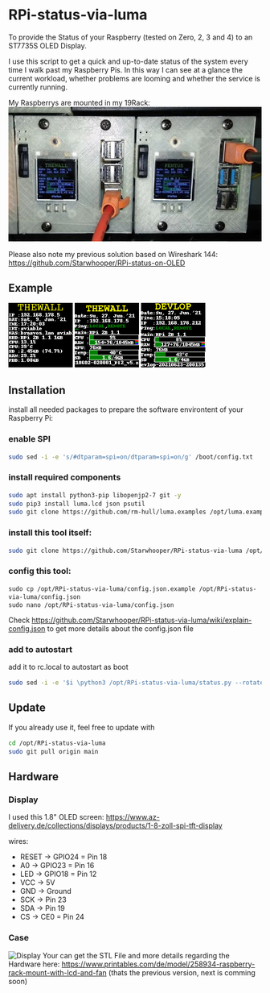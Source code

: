 # RPi-status-via-luma #

To provide the Status of your Raspberry (tested on Zero, 2, 3 and 4) to an ST7735S OLED Display.

I use this script to get a quick and up-to-date status of the system every time I walk past my Raspberry Pis.
In this way I can see at a glance the current workload, whether problems are looming and whether the service is currently running.

My Raspberrys are mounted in my 19Rack:
![Raspberry Pis im Rack](https://github.com/Starwhooper/RPi-status-on-OLED/blob/main/examples/raspberrysinrack.jpg)

Please also note my previous solution based on Wireshark 144: https://github.com/Starwhooper/RPi-status-on-OLED
## Example ##

![Display](https://github.com/Starwhooper/RPi-status-on-OLED/blob/main/examples/before_2020-09.png)
![Display](https://github.com/Starwhooper/RPi-status-on-OLED/blob/main/examples/before_2021-06.png)
![Display](https://github.com/Starwhooper/RPi-status-on-OLED/blob/main/examples/newest.png)

## Installation ##
install all needed packages to prepare the software environtent of your Raspberry Pi:

### enable SPI
```bash
sudo sed -i -e 's/#dtparam=spi=on/dtparam=spi=on/g' /boot/config.txt
```

### install required components
```bash
sudo apt install python3-pip libopenjp2-7 git -y
sudo pip3 install luma.lcd json psutil
sudo git clone https://github.com/rm-hull/luma.examples /opt/luma.examples
```

### install this tool itself:
```bash
sudo git clone https://github.com/Starwhooper/RPi-status-via-luma /opt/RPi-status-via-luma
```

### config this tool:
```
sudo cp /opt/RPi-status-via-luma/config.json.example /opt/RPi-status-via-luma/config.json
sudo nano /opt/RPi-status-via-luma/config.json
```
Check https://github.com/Starwhooper/RPi-status-via-luma/wiki/explain-config.json to get more details about the config.json file

### add to autostart ###
add it to rc.local to autostart as boot
```bash
sudo sed -i -e '$i \python3 /opt/RPi-status-via-luma/status.py --rotate 3 --config /opt/luma.examples/conf/st7735.conf &\n' /etc/rc.local
```

## Update ##
If you already use it, feel free to update with
```bash
cd /opt/RPi-status-via-luma
sudo git pull origin main
```

## Hardware ##
### Display ###
I used this 1.8" OLED screen: https://www.az-delivery.de/collections/displays/products/1-8-zoll-spi-tft-display

wires:
* RESET -> GPIO24 = Pin 18
* A0    -> GPIO23 = Pin 16
* LED   -> GPIO18 = Pin 12
* VCC   -> 5V
* GND   -> Ground
* SCK   -> Pin 23
* SDA   -> Pin 19
* CS    -> CE0 = Pin 24

### Case ###
![Display](https://cdn.thingiverse.com/assets/b8/cf/98/25/7c/featured_preview_RPiRack_with_lcd_and_fan.png)
Your can get the STL File and more details regarding the Hardware here: https://www.printables.com/de/model/258934-raspberry-rack-mount-with-lcd-and-fan (thats the previous version, next is comming soon)
